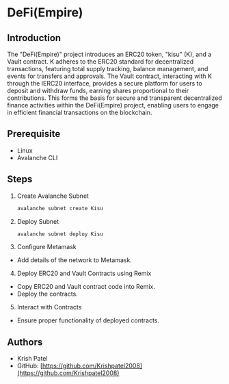 # DeFi(Empire)

## Introduction

The "DeFi(Empire)" project introduces an ERC20 token, "kisu" (K), and a Vault contract. K adheres to the ERC20 standard for decentralized transactions, featuring total supply tracking, balance management, and events for transfers and approvals. The Vault contract, interacting with K through the IERC20 interface, provides a secure platform for users to deposit and withdraw funds, earning shares proportional to their contributions. This forms the basis for secure and transparent decentralized finance activities within the DeFi(Empire) project, enabling users to engage in efficient financial transactions on the blockchain.

## Prerequisite

- Linux
- Avalanche CLI

## Steps

1. Create Avalanche Subnet
   ```bash
   avalanche subnet create Kisu
   ```
2. Deploy Subnet
   ```bash
   avalanche subnet deploy Kisu
   ```
3. Configure Metamask

- Add details of the network to Metamask.

4. Deploy ERC20 and Vault Contracts using Remix

- Copy ERC20 and Vault contract code into Remix.
- Deploy the contracts.

5. Interact with Contracts

- Ensure proper functionality of deployed contracts.

## Authors

- Krish Patel
- GitHub: [https://github.com/Krishpatel2008](https://github.com/Krishpatel2008)

